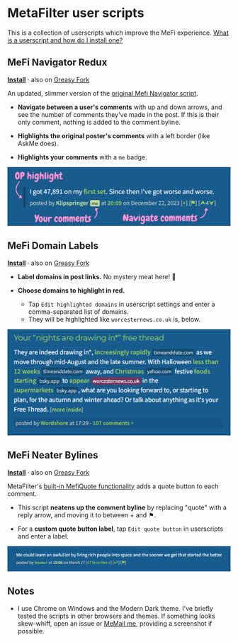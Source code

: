 # MetaFilter user scripts

This is a collection of userscripts which improve the MeFi experience. [What is a userscript and how do I install one?](https://greasyfork.org/en/help/installing-user-scripts)

## MeFi Navigator Redux

**[Install](https://raw.githubusercontent.com/klipspringr/mefi-userscripts/main/mefi-navigator-redux.user.js)** &middot; also on [Greasy Fork](https://greasyfork.org/en/scripts/531257-mefi-navigator-redux)

An updated, slimmer version of the [original Mefi Navigator script](https://userscripts-mirror.org/scripts/show/3330).

- **Navigate between a user's comments** with up and down arrows, and see the number of comments they've made in the post. If this is their only comment, nothing is added to the comment byline.

- **Highlights the original poster's comments** with a left border (like AskMe does).

- **Highlights your comments** with a `me` badge.

![MeFi Navigator Redux](assets/mefi-navigator-redux.png)

## MeFi Domain Labels

**[Install](https://raw.githubusercontent.com/klipspringr/mefi-userscripts/main/mefi-domain-labels.user.js)** &middot; also on [Greasy Fork](https://greasyfork.org/en/scripts/545798-mefi-domain-labels)

- **Label domains in post links.** No mystery meat here! 🥩

- **Choose domains to highlight in red.**
  - Tap `Edit highlighted domains` in userscript settings and enter a comma-separated list of domains.
  - They will be highlighted like `worcesternews.co.uk` is, below.

![MeFi Domain Labels](assets/mefi-domain-labels.png)

## MeFi Neater Bylines

**[Install](https://raw.githubusercontent.com/klipspringr/mefi-userscripts/main/mefi-replace-quote-label.user.js)** &middot; also on [Greasy Fork](https://greasyfork.org/en/scripts/531115-mefi-replace-quote-label)

MetaFilter's [built-in MefiQuote functionality](https://metatalk.metafilter.com/26605/Better-MetaFiltering-through-scripting) adds a quote button to each comment.

- This script **neatens up the comment byline** by replacing "quote" with a reply arrow, and moving it to between + and ⚑.

- For a **custom quote button label**, tap `Edit quote button` in userscripts and enter a label.

![MeFi Neater Bylines example](assets/mefi-neater-bylines.png)

## Notes

- I use Chrome on Windows and the Modern Dark theme. I've briefly tested the scripts in other browsers and themes. If something looks skew-whiff, open an issue or [MeMail me](https://www.metafilter.com/user/304523), providing a screenshot if possible.
